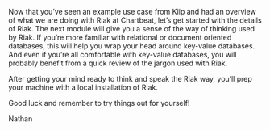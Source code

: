 Now that you’ve seen an example use case from Kiip and had an overview of what we are doing with Riak at Chartbeat, let’s get started with the details of Riak. The next module will give you a sense of the way of thinking used by Riak. If you’re more familiar with relational or document oriented databases, this will help you wrap your head around key-value databases. And even if you’re all comfortable with key-value databases, you will probably benefit from a quick review of the jargon used with Riak.

After getting your mind ready to think and speak the Riak way, you’ll prep your machine with a local installation of Riak.

Good luck and remember to try things out for yourself!

Nathan

